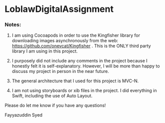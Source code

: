 # LoblawDigitalAssignment

### Notes:

1. I am using Cocoapods in order to use the Kingfisher library for downloading images asynchronously from the web: https://github.com/onevcat/Kingfisher .  This is the ONLY third party library I am using in this project.  

2. I purposely did not include any comments in the project because I honestly felt it is self-explanatory.  However, I will be more than happy to discuss my project in person in the near future.

3. The general architecture that I used for this project is MVC-N.

4. I am not using storyboards or xib files in the project.  I did everything in Swift, including the use of Auto Layout.

Please do let me know if you have any questions!

Fayyazuddin Syed
